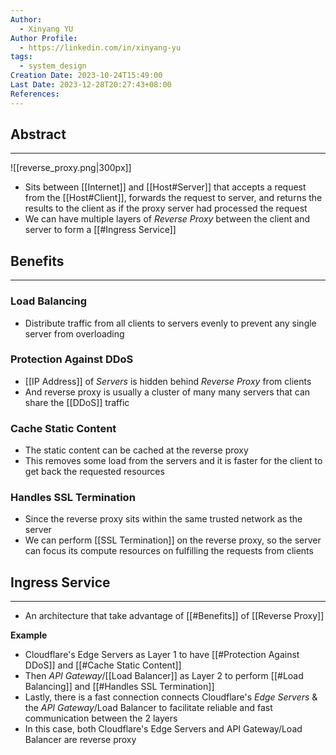 ```yaml
---
Author:
  - Xinyang YU
Author Profile:
  - https://linkedin.com/in/xinyang-yu
tags:
  - system_design
Creation Date: 2023-10-24T15:49:00
Last Date: 2023-12-28T20:27:43+08:00
References: 
---
```

## Abstract
---
![[reverse_proxy.png|300px]]
- Sits between [[Internet]] and [[Host#Server]] that accepts a request from the [[Host#Client]], forwards the request to server, and returns the results to the client as if the proxy server had processed the request
- We can have multiple layers of *Reverse Proxy* between the client and server to form a [[#Ingress Service]]


## Benefits
---
### Load Balancing
- Distribute traffic from all clients  to servers evenly to prevent any single server from overloading 

### Protection Against DDoS
- [[IP Address]] of *Servers* is hidden behind *Reverse Proxy* from clients
- And reverse proxy is usually a cluster of many many servers that can share the [[DDoS]] traffic
### Cache Static Content
- The static content can be cached at the reverse proxy
- This removes some load from the servers and it is faster for the client to get back the requested resources
### Handles SSL Termination
- Since the reverse proxy sits within the same trusted network as the server
- We can perform [[SSL Termination]] on the reverse proxy, so the server can focus its compute resources on fulfilling the requests from clients

## Ingress Service
---
- An architecture that take advantage of [[#Benefits]] of [[Reverse Proxy]]

**Example**
- Cloudflare's Edge Servers as Layer 1 to have [[#Protection Against DDoS]] and [[#Cache Static Content]]
- Then *API Gateway*/[[Load Balancer]] as Layer 2 to perform [[#Load Balancing]] and [[#Handles SSL Termination]]
- Lastly, there is a fast connection connects Cloudflare's *Edge Servers* & the *API Gateway*/Load Balancer to facilitate reliable and fast communication between the 2 layers
- In this case, both Cloudflare's Edge Servers and API Gateway/Load Balancer are reverse proxy